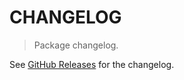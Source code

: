 # CHANGELOG

> Package changelog.

See [GitHub Releases](https://github.com/stdlib-js/ndarray-base-fliplr/releases) for the changelog.